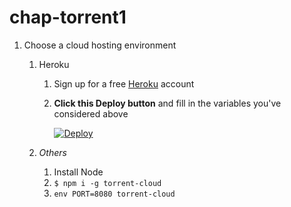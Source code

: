 # chap-torrent1

1. Choose a cloud hosting environment

	1. Heroku
	
		1. Sign up for a free [Heroku](https://heroku.com) account
		1. **Click this Deploy button** and fill in the variables you've considered above

			[![Deploy](https://www.herokucdn.com/deploy/button.png)](https://heroku.com/deploy)

	1. *Others*

		1. Install Node
		1. `$ npm i -g torrent-cloud`
		1. `env PORT=8080 torrent-cloud`
